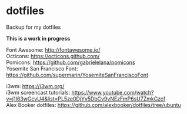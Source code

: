 # dotfiles
Backup for my dotfiles

**This is a work in progress**

Font Awesome: http://fontawesome.io/  
Octicons: https://octicons.github.com/  
Pomicons: https://github.com/gabrielelana/pomicons  
Yosemite San Francisco Font: https://github.com/supermarin/YosemiteSanFranciscoFont  

i3wm: https://i3wm.org/  
i3wm screencast tutorials: https://www.youtube.com/watch?v=j1I63wGcvU4&list=PL5ze0DjYv5DbCv9vNEzFmP6sU7ZmkGzcf  
Alex Booker dotfiles: https://github.com/alexbooker/dotfiles/tree/ubuntu

